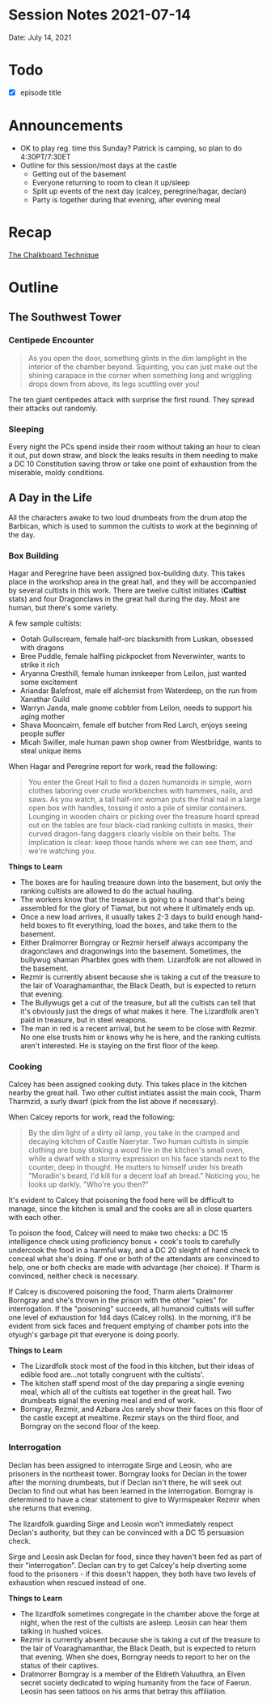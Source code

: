 # Session Notes 2021-07-14

Date: July 14, 2021

# Todo

- [x]  episode title

# Announcements

- OK to play reg. time this Sunday? Patrick is camping, so plan to do 4:30PT/7:30ET
- Outline for this session/most days at the castle
    - Getting out of the basement
    - Everyone returning to room to clean it up/sleep
    - Split up events of the next day (calcey, peregrine/hagar, declan)
    - Party is together during that evening, after evening meal

# Recap

[The Chalkboard Technique](../Adventure%20Log/The%20Chalkboard%20Technique.md) 

# Outline

## The Southwest Tower

### Centipede Encounter

> As you open the door, something glints in the dim lamplight in the interior of the chamber beyond. Squinting, you can just make out the shining carapace in the corner when something long and wriggling drops down from above, its legs scuttling over you!
> 

The ten giant centipedes attack with surprise the first round. They spread their attacks out randomly.

### Sleeping

Every night the PCs spend inside their room without taking an hour to clean it out, put down straw, and block the leaks results in them needing to make a DC 10 Constitution saving throw or take one point of exhaustion from the miserable, moldy conditions.

## A Day in the Life

All the characters awake to two loud drumbeats from the drum atop the Barbican, which is used to summon the cultists to work at the beginning of the day.

### Box Building

Hagar and Peregrine have been assigned box-building duty. This takes place in the workshop area in the great hall, and they will be accompanied by several cultists in this work. There are twelve cultist initiates (**Cultist** stats) and four Dragonclaws in the great hall during the day. Most are human, but there's some variety.

A few sample cultists:

- Ootah Gullscream, female half-orc blacksmith from Luskan, obsessed with dragons
- Bree Puddle, female halfling pickpocket from Neverwinter, wants to strike it rich
- Aryanna Cresthill, female human innkeeper from Leilon, just wanted some excitement
- Ariandar Balefrost, male elf alchemist from Waterdeep, on the run from Xanathar Guild
- Warryn Janda, male gnome cobbler from Leilon, needs to support his aging mother
- Shava Mooncairn, female elf butcher from Red Larch, enjoys seeing people suffer
- Micah Swiller, male human pawn shop owner from Westbridge, wants to steal unique items

When Hagar and Peregrine report for work, read the following:

> You enter the Great Hall to find a dozen humanoids in simple, worn clothes laboring over crude workbenches with hammers, nails, and saws. As you watch, a tall half-orc woman puts the final nail in a large open box with handles, tossing it onto a pile of similar containers. Lounging in wooden chairs or picking over the treasure hoard spread out on the tables are four black-clad ranking cultists in masks, their curved dragon-fang daggers clearly visible on their belts. The implication is clear: keep those hands where we can see them, and we're watching you.
> 

**Things to Learn**

- The boxes are for hauling treasure down into the basement, but only the ranking cultists are allowed to do the actual hauling.
- The workers know that the treasure is going to a hoard that's being assembled for the glory of Tiamat, but not where it ultimately ends up.
- Once a new load arrives, it usually takes 2-3 days to build enough hand-held boxes to fit everything, load the boxes, and take them to the basement.
- Either Dralmorrer Borngray or Rezmir herself always accompany the dragonclaws and dragonwings into the basement. Sometimes, the bullywug shaman Pharblex goes with them. Lizardfolk are not allowed in the basement.
- Rezmir is currently absent because she is taking a cut of the treasure to the lair of Voaraghamanthar, the Black Death, but is expected to return that evening.
- The Bullywugs get a cut of the treasure, but all the cultists can tell that it's obviously just the dregs of what makes it here. The Lizardfolk aren't paid in treasure, but in steel weapons.
- The man in red is a recent arrival, but he seem to be close with Rezmir. No one else trusts him or knows why he is here, and the ranking cultists aren't interested. He is staying on the first floor of the keep.

### Cooking

Calcey has been assigned cooking duty. This takes place in the kitchen nearby the great hall. Two other cultist initiates assist the main cook, Tharm Tharmzid, a surly dwarf (pick from the list above if necessary).

When Calcey reports for work, read the following:

> By the dim light of a dirty oil lamp, you take in the cramped and decaying kitchen of Castle Naerytar. Two human cultists in simple clothing are busy stoking a wood fire in the kitchen's small oven, while a dwarf with a stormy expression on his face stands next to the counter, deep in thought. He mutters to himself under his breath "Moradin's beard, I'd kill for a decent loaf ah bread." Noticing you, he looks up darkly. "Who're you then?"
> 

It's evident to Calcey that poisoning the food here will be difficult to manage, since the kitchen is small and the cooks are all in close quarters with each other.

To poison the food, Calcey will need to make two checks: a DC 15 intelligence check using proficiency bonus + cook's tools to carefully undercook the food in a harmful way, and a DC 20 sleight of hand check to conceal what she's doing. If one or both of the attendants are convinced to help, one or both checks are made with advantage (her choice). If Tharm is convinced, neither check is necessary.

If Calcey is discovered poisoning the food, Tharm alerts Dralmorrer Borngray and she's thrown in the prison with the other "spies" for interrogation. If the "poisoning" succeeds, all humanoid cultists will suffer one level of exhaustion for 1d4 days (Calcey rolls). In the morning, it'll be evident from sick faces and frequent emptying of chamber pots into the otyugh's garbage pit that everyone is doing poorly.

**Things to Learn**

- The Lizardfolk stock most of the food in this kitchen, but their ideas of edible food are...not totally congruent with the cultists'.
- The kitchen staff spend most of the day preparing a single evening meal, which all of the cultists eat together in the great hall. Two drumbeats signal the evening meal and end of work.
- Borngray, Rezmir, and Azbara Jos rarely show their faces on this floor of the castle except at mealtime. Rezmir stays on the third floor, and Borngray on the second floor of the keep.

### Interrogation

Declan has been assigned to interrogate Sirge and Leosin, who are prisoners in the northeast tower. Borngray looks for Declan in the tower after the morning drumbeats, but if Declan isn't there, he will seek out Declan to find out what has been learned in the interrogation. Borngray is determined to have a clear statement to give to Wyrmspeaker Rezmir when she returns that evening.

The lizardfolk guarding Sirge and Leosin won't immediately respect Declan's authority, but they can be convinced with a DC 15 persuasion check.

Sirge and Leosin ask Declan for food, since they haven't been fed as part of their "interrogation". Declan can try to get Calcey's help diverting some food to the prisoners - if this doesn't happen, they both have two levels of exhaustion when rescued instead of one.

**Things to Learn**

- The lizardfolk sometimes congregate in the chamber above the forge at night, when the rest of the cultists are asleep. Leosin can hear them talking in hushed voices.
- Rezmir is currently absent because she is taking a cut of the treasure to the lair of Voaraghamanthar, the Black Death, but is expected to return that evening. When she does, Borngray needs to report to her on the status of their captives.
- Dralmorrer Borngray is a member of the Eldreth Valuuthra, an Elven secret society dedicated to wiping humanity from the face of Faerun. Leosin has seen tattoos on his arms that betray this affiliation.